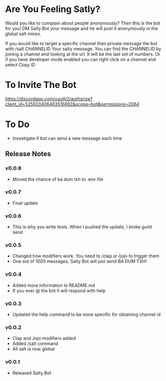 # Are You Feeling Satly?
Would you like to complain about people anonymously? Then this is the bot for you!
DM Salty Bot your message and he will post it anonymously in the global salt mines.

If you would like to target a specific channel then private message the bot with /salt CHANNELID Your salty message.
You can find the CHANNELID by joining a channel and looking at the url. It will be the last set of numbers. 
Or if you have developer mode enabled you can right click on a channel and select Copy ID

# To Invite The Bot
https://discordapp.com/oauth2/authorize?client_id=525503406463516692&scope=bot&permissions=2064

# To Do
* Investigate if bot can send a new message each time

## Release Notes

### v0.0.8
* Moved the chance of ba dum tsh to .env file

### v0.0.7
* Final update

### v0.0.6
* This is why you write tests. When I pushed the update, I broke guild send

### v0.0.5
* Changed how modifiers work. You need to /clap or /jojo to trigger them
* One out of 1000 messages, Salty Bot will just send BA DUM TSH!

### v0.0.4
* Added more information to README.md
* If you ever @ the bot it will respond with help

### v0.0.3
* Updated the help command to be more specific for obtaining channel id

### v0.0.2
* Clap and Jojo modifiers added
* Added /salt command
* All salt is now global

### v0.0.1
* Released Salty Bot